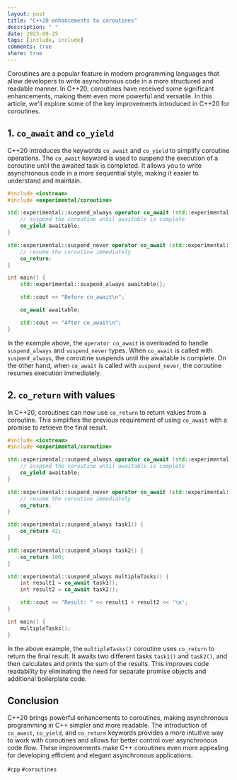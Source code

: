 ```yaml
---
layout: post
title: "C++20 enhancements to coroutines"
description: " "
date: 2023-09-25
tags: [include, include]
comments: true
share: true
---
```


Coroutines are a popular feature in modern programming languages that allow developers to write asynchronous code in a more structured and readable manner. In C++20, coroutines have received some significant enhancements, making them even more powerful and versatile. In this article, we'll explore some of the key improvements introduced in C++20 for coroutines.

## 1. `co_await` and `co_yield`

C++20 introduces the keywords `co_await` and `co_yield` to simplify coroutine operations. The `co_await` keyword is used to suspend the execution of a coroutine until the awaited task is completed. It allows you to write asynchronous code in a more sequential style, making it easier to understand and maintain.

```cpp
#include <iostream>
#include <experimental/coroutine>

std::experimental::suspend_always operator co_await (std::experimental::suspend_always awaitable) noexcept {
    // suspend the coroutine until awaitable is complete
    co_yield awaitable;
}

std::experimental::suspend_never operator co_await (std::experimental::suspend_never awaitable) noexcept {
    // resume the coroutine immediately
    co_return;
}

int main() {
    std::experimental::suspend_always awaitable{};

    std::cout << "Before co_await\n";

    co_await awaitable;

    std::cout << "After co_await\n";
}
```

In the example above, the `operator co_await` is overloaded to handle `suspend_always` and `suspend_never` types. When `co_await` is called with `suspend_always`, the coroutine suspends until the awaitable is complete. On the other hand, when `co_await` is called with `suspend_never`, the coroutine resumes execution immediately.

## 2. `co_return` with values

In C++20, coroutines can now use `co_return` to return values from a coroutine. This simplifies the previous requirement of using `co_await` with a promise to retrieve the final result.

```cpp
#include <iostream>
#include <experimental/coroutine>

std::experimental::suspend_always operator co_await (std::experimental::suspend_always awaitable) noexcept {
    // suspend the coroutine until awaitable is complete
    co_yield awaitable;
}

std::experimental::suspend_never operator co_await (std::experimental::suspend_never awaitable) noexcept {
    // resume the coroutine immediately
    co_return;
}

std::experimental::suspend_always task1() {
    co_return 42;
}

std::experimental::suspend_always task2() {
    co_return 100;
}

std::experimental::suspend_always multipleTasks() {
    int result1 = co_await task1();
    int result2 = co_await task2();

    std::cout << "Result: " << result1 + result2 << '\n';
}

int main() {
    multipleTasks();
}
```

In the above example, the `multipleTasks()` coroutine uses `co_return` to return the final result. It awaits two different tasks `task1()` and `task2()`, and then calculates and prints the sum of the results. This improves code readability by eliminating the need for separate promise objects and additional boilerplate code.

## Conclusion

C++20 brings powerful enhancements to coroutines, making asynchronous programming in C++ simpler and more readable. The introduction of `co_await`, `co_yield`, and `co_return` keywords provides a more intuitive way to work with coroutines and allows for better control over asynchronous code flow. These improvements make C++ coroutines even more appealing for developing efficient and elegant asynchronous applications.

`#cpp` `#coroutines`